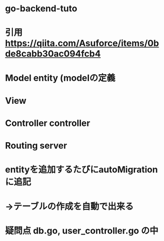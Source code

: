 # go-backend-tuto
# 引用 https://qiita.com/Asuforce/items/0bde8cabb30ac094fcb4

# Model entity (modelの定義
# View 
# Controller controller

# Routing server

# entityを追加するたびにautoMigrationに追記
# →テーブルの作成を自動で出来る

# 疑問点 db.go, user_controller.go の中